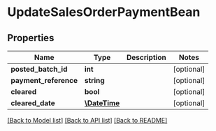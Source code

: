 # UpdateSalesOrderPaymentBean

## Properties
Name | Type | Description | Notes
------------ | ------------- | ------------- | -------------
**posted_batch_id** | **int** |  | [optional] 
**payment_reference** | **string** |  | [optional] 
**cleared** | **bool** |  | [optional] 
**cleared_date** | [**\DateTime**](\DateTime.md) |  | [optional] 

[[Back to Model list]](../README.md#documentation-for-models) [[Back to API list]](../README.md#documentation-for-api-endpoints) [[Back to README]](../README.md)


